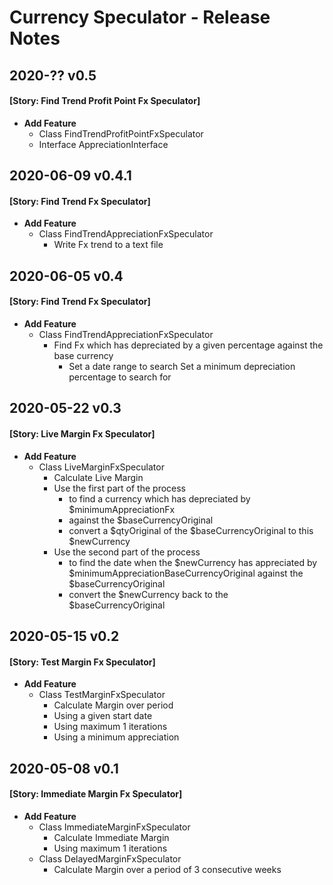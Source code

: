 # Currency Speculator - Release Notes

## 2020-?? v0.5
#### [Story: Find Trend Profit Point Fx Speculator]
- **Add Feature**
    - Class FindTrendProfitPointFxSpeculator
    - Interface AppreciationInterface

## 2020-06-09 v0.4.1
#### [Story: Find Trend Fx Speculator]
- **Add Feature**
     - Class FindTrendAppreciationFxSpeculator
         - Write Fx trend to a text file

## 2020-06-05 v0.4
#### [Story: Find Trend Fx Speculator]
- **Add Feature**
     - Class FindTrendAppreciationFxSpeculator
         - Find Fx which has depreciated by a given percentage against the base currency
            - Set a date range to search
              Set a minimum depreciation percentage to search for

## 2020-05-22 v0.3
#### [Story: Live Margin Fx Speculator]
- **Add Feature**
    - Class LiveMarginFxSpeculator
        - Calculate Live Margin
         - Use the first part of the process
           - to find a currency which has depreciated by $minimumAppreciationFx
           - against the $baseCurrencyOriginal
           - convert a $qtyOriginal of the $baseCurrencyOriginal to this $newCurrency
         - Use the second part of the process
           - to find the date when the $newCurrency has appreciated by $minimumAppreciationBaseCurrencyOriginal against the $baseCurrencyOriginal
           - convert the $newCurrency back to the $baseCurrencyOriginal

## 2020-05-15 v0.2
#### [Story: Test Margin Fx Speculator]
- **Add Feature**
    - Class TestMarginFxSpeculator
        - Calculate Margin over period 
        - Using a given start date
        - Using maximum 1 iterations
        - Using a minimum appreciation

## 2020-05-08 v0.1
#### [Story: Immediate Margin Fx Speculator]
- **Add Feature**
    - Class ImmediateMarginFxSpeculator
        - Calculate Immediate Margin
        - Using maximum 1 iterations
    - Class DelayedMarginFxSpeculator
       - Calculate Margin over a period of 3 consecutive weeks
